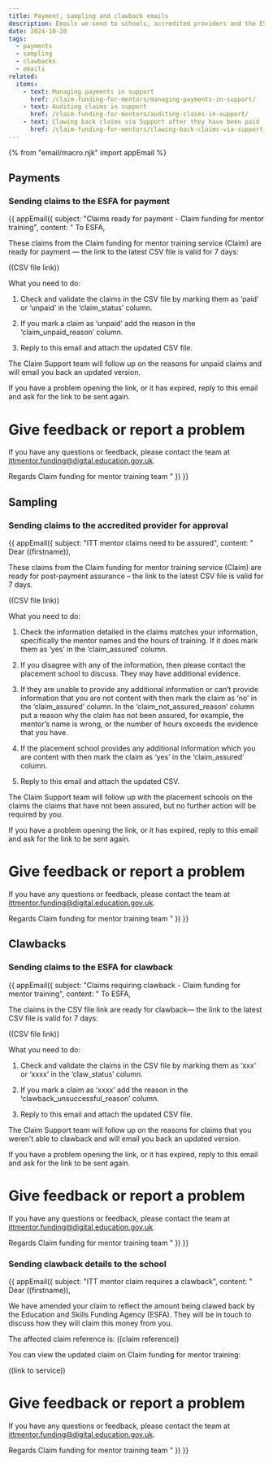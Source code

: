```yaml
---
title: Payment, sampling and clawback emails
description: Emails we send to schools, accredited providers and the ESFA
date: 2024-10-20
tags:
  - payments
  - sampling
  - clawbacks
  - emails
related:
  items:
    - text: Managing payments in support
      href: /claim-funding-for-mentors/managing-payments-in-support/
    - text: Auditing claims in support
      href: /claim-funding-for-mentors/auditing-claims-in-support/
    - text: Clawing back claims via Support after they have been paid
      href: /claim-funding-for-mentors/clawing-back-claims-via-support-after-they-have-been-paid/
---
```


<!-- markdownlint-disable MD001 MD025 -->
{% from "email/macro.njk" import appEmail %}

## Payments

### Sending claims to the ESFA for payment

{{ appEmail({
subject: "Claims ready for payment - Claim funding for mentor training",
content: "
To ESFA,

These claims from the Claim funding for mentor training service (Claim) are ready for payment — the link to the latest CSV file is valid for 7 days:

((CSV file link))

What you need to do:

1. Check and validate the claims in the CSV file by marking them as ‘paid’ or ‘unpaid’ in the ‘claim_status’ column.

2. If you mark a claim as ‘unpaid’ add the reason in the ‘claim_unpaid_reason’ column.

3. Reply to this email and attach the updated CSV file.

The Claim Support team will follow up on the reasons for unpaid claims and will email you back an updated version.  

If you have a problem opening the link, or it has expired, reply to this email and ask for the link to be sent again.

# Give feedback or report a problem

If you have any questions or feedback, please contact the team at <ittmentor.funding@digital.education.gov.uk>.

Regards
Claim funding for mentor training team
"
}) }}

## Sampling

### Sending claims to the accredited provider for approval

{{ appEmail({
subject: "ITT mentor claims need to be assured",
content: "
Dear ((firstname)),

These claims from the Claim funding for mentor training service (Claim) are ready for post-payment assurance – the link to the latest CSV file is valid for 7 days.

((CSV file link))

What you need to do:

1. Check the information detailed in the claims matches your information, specifically the mentor names and the hours of training. If it does mark them as ‘yes’ in the ‘claim_assured’ column.

2. If you disagree with any of the information, then please contact the placement school to discuss. They may have additional evidence.

3. If they are unable to provide any additional information or can’t provide information that you are not content with then mark the claim as ‘no’ in the ‘claim_assured’ column. In the ‘claim_not_assured_reason’ column put a reason why the claim has not been assured, for example, the mentor’s name is wrong, or the number of hours exceeds the evidence that you have.

4. If the placement school provides any additional information which you are content with then mark the claim as ‘yes’ in the ‘claim_assured’ column.

5. Reply to this email and attach the updated CSV.

The Claim Support team will follow up with the placement schools on the claims the claims that have not been assured, but no further action will be required by you.

If you have a problem opening the link, or it has expired, reply to this email and ask for the link to be sent again.

# Give feedback or report a problem

If you have any questions or feedback, please contact the team at <ittmentor.funding@digital.education.gov.uk>.

Regards
Claim funding for mentor training team
"
}) }}

## Clawbacks

### Sending claims to the ESFA for clawback

{{ appEmail({
subject: "Claims requiring clawback - Claim funding for mentor training",
content: "
To ESFA,

The claims in the CSV file link are ready for clawback— the link to the latest CSV file is valid for 7 days:

((CSV file link))

What you need to do:

1. Check and validate the claims in the CSV file by marking them as ‘xxx’ or ‘xxxx’ in the ‘claw_status’ column.

2. If you mark a claim as ‘xxxx’ add the reason in the ‘clawback_unsuccessful_reason’ column.

3. Reply to this email and attach the updated CSV file.

The Claim Support team will follow up on the reasons for claims that you weren’t able to clawback and will email you back an updated version.  

If you have a problem opening the link, or it has expired, reply to this email and ask for the link to be sent again.

# Give feedback or report a problem

If you have any questions or feedback, please contact the team at <ittmentor.funding@digital.education.gov.uk>.

Regards
Claim funding for mentor training team
"
}) }}

### Sending clawback details to the school

{{ appEmail({
subject: "ITT mentor claim requires a clawback",
content: "
Dear ((firstname)),

We have amended your claim to reflect the amount being clawed back by the Education and Skills Funding Agency (ESFA). They will be in touch to discuss how they will claim this money from you.

The affected claim reference is: ((claim reference))

You can view the updated claim on Claim funding for mentor training:

((link to service))

# Give feedback or report a problem

If you have any questions or feedback, please contact the team at <ittmentor.funding@digital.education.gov.uk>.

Regards
Claim funding for mentor training team
"
}) }}

<!-- markdownlint-enable MD001 MD025 -->

